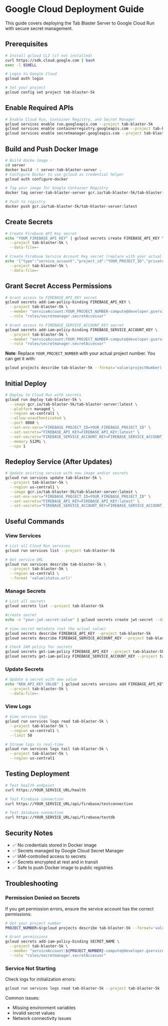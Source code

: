 # Google Cloud Deployment Guide

This guide covers deploying the Tab Blaster Server to Google Cloud Run with secure secret management.

## Prerequisites

```bash
# Install gcloud CLI (if not installed)
curl https://sdk.cloud.google.com | bash
exec -l $SHELL

# Login to Google Cloud
gcloud auth login

# Set your project
gcloud config set project tab-blaster-5k
```

## Enable Required APIs

```bash
# Enable Cloud Run, Container Registry, and Secret Manager
gcloud services enable run.googleapis.com --project tab-blaster-5k
gcloud services enable containerregistry.googleapis.com --project tab-blaster-5k
gcloud services enable secretmanager.googleapis.com --project tab-blaster-5k
```

## Build and Push Docker Image

```bash
# Build docke image - 
cd server
docker build -t server-tab-blaster-server .
# Configure Docker to use gcloud as credential helper
gcloud auth configure-docker

# Tag your image for Google Container Registry
docker tag server-tab-blaster-server gcr.io/tab-blaster-5k/tab-blaster-server:latest

# Push to registry
docker push gcr.io/tab-blaster-5k/tab-blaster-server:latest
```

## Create Secrets

```bash
# Create Firebase API Key secret
echo "YOUR_FIREBASE_API_KEY" | gcloud secrets create FIREBASE_API_KEY \
  --project tab-blaster-5k \
  --data-file=-

# Create Firebase Service Account Key secret (replace with your actual JSON)
echo '{"type":"service_account","project_id":"YOUR_PROJECT_ID","private_key_id":"YOUR_KEY_ID","private_key":"YOUR_PRIVATE_KEY","client_email":"YOUR_CLIENT_EMAIL",...}' | gcloud secrets create FIREBASE_SERVICE_ACCOUNT_KEY \
  --project tab-blaster-5k \
  --data-file=-
```

## Grant Secret Access Permissions

```bash
# Grant access to FIREBASE_API_KEY secret
gcloud secrets add-iam-policy-binding FIREBASE_API_KEY \
  --project tab-blaster-5k \
  --member "serviceAccount:YOUR_PROJECT_NUMBER-compute@developer.gserviceaccount.com" \
  --role "roles/secretmanager.secretAccessor"

# Grant access to FIREBASE_SERVICE_ACCOUNT_KEY secret
gcloud secrets add-iam-policy-binding FIREBASE_SERVICE_ACCOUNT_KEY \
  --project tab-blaster-5k \
  --member "serviceAccount:YOUR_PROJECT_NUMBER-compute@developer.gserviceaccount.com" \
  --role "roles/secretmanager.secretAccessor"
```

**Note**: Replace `YOUR_PROJECT_NUMBER` with your actual project number. You can get it with:
```bash
gcloud projects describe tab-blaster-5k --format='value(projectNumber)'
```

## Initial Deploy

```bash
# Deploy to Cloud Run with secrets
gcloud run deploy tab-blaster-5k \
  --image gcr.io/tab-blaster-5k/tab-blaster-server:latest \
  --platform managed \
  --region us-central1 \
  --allow-unauthenticated \
  --port 8080 \
  --set-env-vars="FIREBASE_PROJECT_ID=YOUR_FIREBASE_PROJECT_ID" \
  --set-secrets="FIREBASE_API_KEY=FIREBASE_API_KEY:latest" \
  --set-secrets="FIREBASE_SERVICE_ACCOUNT_KEY=FIREBASE_SERVICE_ACCOUNT_KEY:latest" \
  --memory 512Mi \
  --cpu 1
```

## Redeploy Service (After Updates)

```bash
# Update existing service with new image and/or secrets
gcloud run services update tab-blaster-5k \
  --project tab-blaster-5k \
  --region us-central1 \
  --image gcr.io/tab-blaster-5k/tab-blaster-server:latest \
  --set-env-vars="FIREBASE_PROJECT_ID=YOUR_FIREBASE_PROJECT_ID" \
  --set-secrets="FIREBASE_API_KEY=FIREBASE_API_KEY:latest" \
  --set-secrets="FIREBASE_SERVICE_ACCOUNT_KEY=FIREBASE_SERVICE_ACCOUNT_KEY:latest"
```

## Useful Commands

### View Services
```bash
# List all Cloud Run services
gcloud run services list --project tab-blaster-5k

# Get service URL
gcloud run services describe tab-blaster-5k \
  --project tab-blaster-5k \
  --region us-central1 \
  --format 'value(status.url)'
```

### Manage Secrets
```bash
# List all secrets
gcloud secrets list --project tab-blaster-5k

#create secret
echo -n "your-jwt-secret-value" | gcloud secrets create jwt-secret --data-file=-

# View secret metadata (not the actual value)
gcloud secrets describe FIREBASE_API_KEY --project tab-blaster-5k
gcloud secrets describe FIREBASE_SERVICE_ACCOUNT_KEY --project tab-blaster-5k

# Check IAM policy for secrets
gcloud secrets get-iam-policy FIREBASE_API_KEY --project tab-blaster-5k
gcloud secrets get-iam-policy FIREBASE_SERVICE_ACCOUNT_KEY --project tab-blaster-5k
```

### Update Secrets
```bash
# Update a secret with new value
echo "NEW_API_KEY_VALUE" | gcloud secrets versions add FIREBASE_API_KEY \
  --project tab-blaster-5k \
  --data-file=-
```

### View Logs
```bash
# View service logs
gcloud run services logs read tab-blaster-5k \
  --project tab-blaster-5k \
  --region us-central1 \
  --limit 50

# Stream logs in real-time
gcloud run services logs tail tab-blaster-5k \
  --project tab-blaster-5k \
  --region us-central1
```

## Testing Deployment

```bash
# Test health endpoint
curl https://YOUR_SERVICE_URL/health

# Test Firebase connection
curl https://YOUR_SERVICE_URL/api/firebase/testconnection

# Test database connection
curl https://YOUR_SERVICE_URL/api/firebase/testdb
```

## Security Notes

- ✅ No credentials stored in Docker image
- ✅ Secrets managed by Google Cloud Secret Manager
- ✅ IAM-controlled access to secrets
- ✅ Secrets encrypted at rest and in transit
- ✅ Safe to push Docker image to public registries

## Troubleshooting

### Permission Denied on Secrets
If you get permission errors, ensure the service account has the correct permissions:

```bash
# Get your project number
PROJECT_NUMBER=$(gcloud projects describe tab-blaster-5k --format='value(projectNumber)')

# Grant permissions
gcloud secrets add-iam-policy-binding SECRET_NAME \
  --project tab-blaster-5k \
  --member "serviceAccount:${PROJECT_NUMBER}-compute@developer.gserviceaccount.com" \
  --role "roles/secretmanager.secretAccessor"
```

### Service Not Starting
Check logs for initialization errors:

```bash
gcloud run services logs read tab-blaster-5k --project tab-blaster-5k --region us-central1
```

Common issues:
- Missing environment variables
- Invalid secret values
- Network connectivity issues
